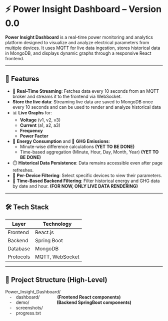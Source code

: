# ⚡ Power Insight Dashboard – Version 0.0

**Power Insight Dashboard** is a real-time power monitoring and analytics platform designed to visualize and analyze electrical parameters from multiple devices. It uses MQTT for live data ingestion, stores historical data in MongoDB, and displays dynamic graphs through a responsive React frontend.

---

## 🌟 Features

- 📡 **Real-Time Streaming**: Fetches data every 10 seconds from an MQTT broker and streams it to the frontend via WebSocket.
- **Store the live data**: Streaming live data are saved to MongoDB once every 10 seconds and can be used to render and analyze historical data
- 📊 **Live Graphs** for:
  - **Voltage** (v1, v2, v3)
  - **Current** (a1, a2, a3)
  - **Frequency**
  - **Power Factor**
- 🔋 **Energy Consumption** and 🌿 **GHG Emissions**:
  - Minute-wise difference calculations **(YET TO BE DONE)**
  - Time-based aggregation (Minute, Hour, Day, Month, Year) **(YET TO BE DONE)**
- ⏱️ **Historical Data Persistence**: Data remains accessible even after page refreshes.
- 🎯 **Per-Device Filtering**: Select specific devices to view their parameters.
- 📅 **Time-Based Backend Filtering**: Filter historical energy and GHG data by date and hour. **(FOR NOW, ONLY LIVE DATA RENDERING)**

---

## 🛠 Tech Stack

| Layer     | Technology          |
|-----------|---------------------|
| Frontend  | React.js            |
| Backend   | Spring Boot         |
| Database  | MongoDB             |
| Protocols | MQTT, WebSocket     |

---

## 📂 Project Structure (High-Level)
Power_Insight_Dashboard/  
 - dashboard/    **(Frontend React components)**  
 - demo/         **(Backend SpringBoot components)**  
 - screenshots/  
 - progress.txt  




